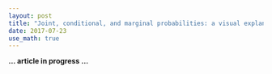 ```yaml
---
layout: post
title: "Joint, conditional, and marginal probabilities: a visual explanation."
date: 2017-07-23
use_math: true
---
```


**... article in progress ...**
